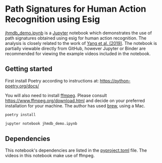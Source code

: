 # Path Signatures for Human Action Recognition using Esig
[jhmdb_demo.ipynb](jhmdb_demo.ipynb) is a [Jupyter](https://jupyter.org/) notebook which demonstrates the use of path signatures obtained using esig for human action recognition.
The analysis is closely related to the work of [Yang et al. (2019)](https://arxiv.org/abs/1707.03993).
The notebook is partially viewable directly from GitHub, however Jupyter or Binder are recommended for viewing the example videos included in the notebook.

## Getting started

First install Poetry according to instructions at: https://python-poetry.org/docs/

You will also need to install [ffmpeg](https://www.ffmpeg.org/).
Please consult https://www.ffmpeg.org/download.html and decide on your preferred installation for your machine.
The author has used [brew](https://formulae.brew.sh/formula/ffmpeg), using a Mac.

```bash
poetry install

jupyter notebook jhmdb_demo.ipynb
```

## Dependencies

This notebook's dependencies are listed in the [pyproject.toml](pyproject.toml) file.
The videos in this notebook make use of ffmpeg.
